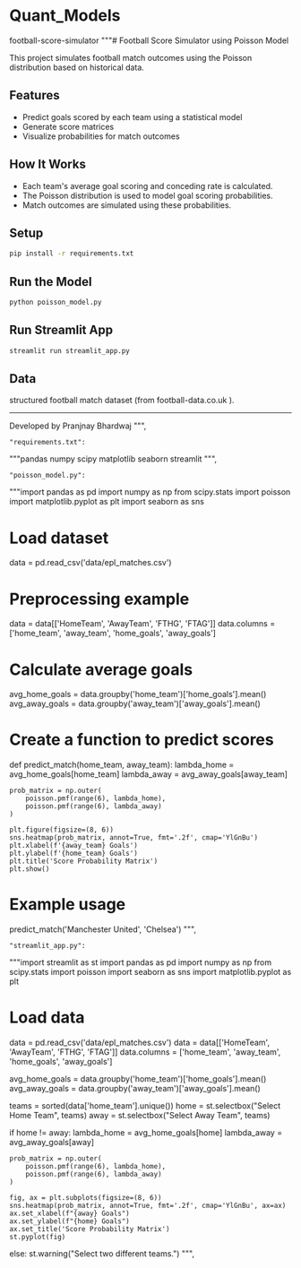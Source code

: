 # Quant_Models
football-score-simulator
"""# Football Score Simulator using Poisson Model

This project simulates football match outcomes using the Poisson distribution based on historical data.

## Features
- Predict goals scored by each team using a statistical model
- Generate score matrices
- Visualize probabilities for match outcomes

## How It Works
- Each team's average goal scoring and conceding rate is calculated.
- The Poisson distribution is used to model goal scoring probabilities.
- Match outcomes are simulated using these probabilities.
## Setup
```bash
pip install -r requirements.txt
```

## Run the Model
```bash
python poisson_model.py
```

##  Run Streamlit App
```bash
streamlit run streamlit_app.py
```

## Data
structured football match dataset (from football-data.co.uk ).

---

Developed by Pranjnay Bhardwaj
""",

    "requirements.txt": 
"""pandas
numpy
scipy
matplotlib
seaborn
streamlit
""",

    "poisson_model.py": 
"""import pandas as pd
import numpy as np
from scipy.stats import poisson
import matplotlib.pyplot as plt
import seaborn as sns

# Load dataset 
data = pd.read_csv('data/epl_matches.csv')

# Preprocessing example
data = data[['HomeTeam', 'AwayTeam', 'FTHG', 'FTAG']]
data.columns = ['home_team', 'away_team', 'home_goals', 'away_goals']

# Calculate average goals
avg_home_goals = data.groupby('home_team')['home_goals'].mean()
avg_away_goals = data.groupby('away_team')['away_goals'].mean()

# Create a function to predict scores
def predict_match(home_team, away_team):
    lambda_home = avg_home_goals[home_team]
    lambda_away = avg_away_goals[away_team]
    
    prob_matrix = np.outer(
        poisson.pmf(range(6), lambda_home),
        poisson.pmf(range(6), lambda_away)
    )
    
    plt.figure(figsize=(8, 6))
    sns.heatmap(prob_matrix, annot=True, fmt='.2f', cmap='YlGnBu')
    plt.xlabel(f'{away_team} Goals')
    plt.ylabel(f'{home_team} Goals')
    plt.title('Score Probability Matrix')
    plt.show()

# Example usage
predict_match('Manchester United', 'Chelsea')
""",

    "streamlit_app.py":
"""import streamlit as st
import pandas as pd
import numpy as np
from scipy.stats import poisson
import seaborn as sns
import matplotlib.pyplot as plt

# Load data
data = pd.read_csv('data/epl_matches.csv')
data = data[['HomeTeam', 'AwayTeam', 'FTHG', 'FTAG']]
data.columns = ['home_team', 'away_team', 'home_goals', 'away_goals']

avg_home_goals = data.groupby('home_team')['home_goals'].mean()
avg_away_goals = data.groupby('away_team')['away_goals'].mean()

teams = sorted(data['home_team'].unique())
home = st.selectbox("Select Home Team", teams)
away = st.selectbox("Select Away Team", teams)

if home != away:
    lambda_home = avg_home_goals[home]
    lambda_away = avg_away_goals[away]

    prob_matrix = np.outer(
        poisson.pmf(range(6), lambda_home),
        poisson.pmf(range(6), lambda_away)
    )

    fig, ax = plt.subplots(figsize=(8, 6))
    sns.heatmap(prob_matrix, annot=True, fmt='.2f', cmap='YlGnBu', ax=ax)
    ax.set_xlabel(f"{away} Goals")
    ax.set_ylabel(f"{home} Goals")
    ax.set_title('Score Probability Matrix')
    st.pyplot(fig)
else:
    st.warning("Select two different teams.")
""",




